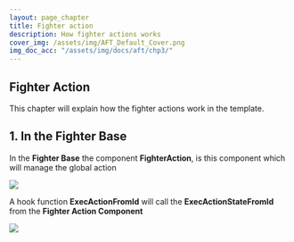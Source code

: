 ```yaml
---
layout: page_chapter
title: Fighter action
description: How fighter actions works
cover_img: /assets/img/AFT_Default_Cover.png
img_doc_acc: "/assets/img/docs/aft/chp3/"
---
```


<!-- Input  -->
<h2>Fighter Action</h2>
<p>This chapter will explain how the fighter actions work in the template.</p>


<!-- Collapse 1 -->
<div class="ss-accordion" id="acc_chp_3_part1_01">
    <div class="ss-collapse-head">
        <h2>1. In the Fighter Base</h2>
        <i class="fas fa-angle-down arrow"></i>
    </div>
    <div class="ss-collapse-content">
        <p>In the <b>Fighter Base</b> the component <b>FighterAction</b>, is this component which will manage the global action</p>
        <img src="{{ page.img_doc_acc }}aft_doc_chp3_1.png" />
        <p>A hook function <b>ExecActionFromId</b> will call the <b>ExecActionStateFromId</b> from the <b>Fighter Action Component</b></p>
        <img src="{{ page.img_doc_acc }}aft_doc_chp3_2.png" />
    </div>
</div>